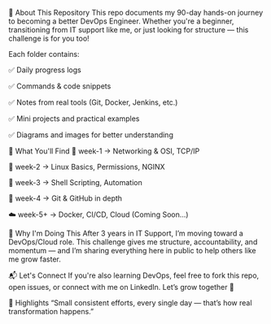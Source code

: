 🧠 About This Repository
This repo documents my 90-day hands-on journey to becoming a better DevOps Engineer.
Whether you're a beginner, transitioning from IT support like me, or just looking for structure — this challenge is for you too!

Each folder contains:

✅ Daily progress logs

✅ Commands & code snippets


✅ Notes from real tools (Git, Docker, Jenkins, etc.)

✅ Mini projects and practical examples

✅ Diagrams and images for better understanding

🔧 What You'll Find
📁 week-1 → Networking & OSI, TCP/IP

📁 week-2 → Linux Basics, Permissions, NGINX

📁 week-3 → Shell Scripting, Automation

📁 week-4 → Git & GitHub in depth

☁️ week-5+ → Docker, CI/CD, Cloud (Coming Soon...)

🌟 Why I'm Doing This
After 3 years in IT Support, I’m moving toward a DevOps/Cloud role.
This challenge gives me structure, accountability, and momentum — and I’m sharing everything here in public to help others like me grow faster.

📬 Let's Connect
If you're also learning DevOps, feel free to fork this repo, open issues, or connect with me on LinkedIn.
Let’s grow together 💪

📌 Highlights
“Small consistent efforts, every single day — that’s how real transformation happens.”



